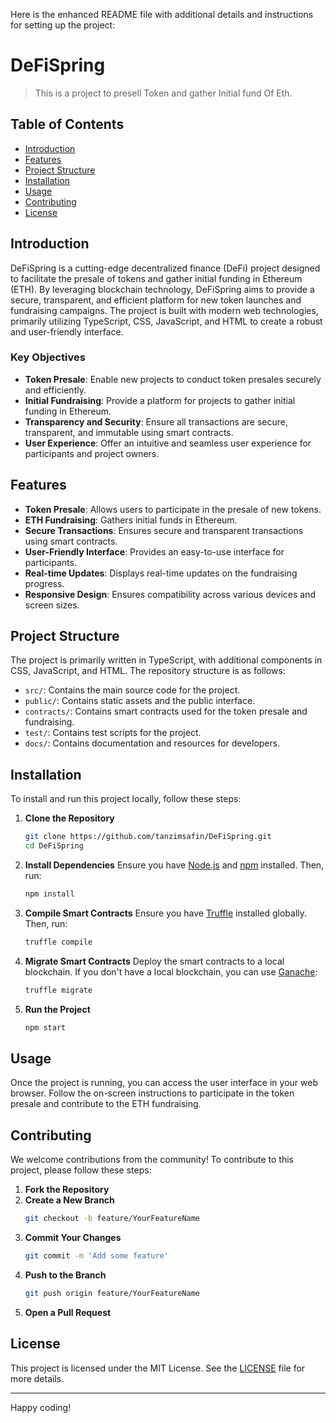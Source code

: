 Here is the enhanced README file with additional details and instructions for setting up the project:


# DeFiSpring

> This is a project to presell Token and gather Initial fund Of Eth.

## Table of Contents
- [Introduction](#introduction)
- [Features](#features)
- [Project Structure](#project-structure)
- [Installation](#installation)
- [Usage](#usage)
- [Contributing](#contributing)
- [License](#license)

## Introduction
DeFiSpring is a cutting-edge decentralized finance (DeFi) project designed to facilitate the presale of tokens and gather initial funding in Ethereum (ETH). By leveraging blockchain technology, DeFiSpring aims to provide a secure, transparent, and efficient platform for new token launches and fundraising campaigns. The project is built with modern web technologies, primarily utilizing TypeScript, CSS, JavaScript, and HTML to create a robust and user-friendly interface.

### Key Objectives
- **Token Presale**: Enable new projects to conduct token presales securely and efficiently.
- **Initial Fundraising**: Provide a platform for projects to gather initial funding in Ethereum.
- **Transparency and Security**: Ensure all transactions are secure, transparent, and immutable using smart contracts.
- **User Experience**: Offer an intuitive and seamless user experience for participants and project owners.

## Features
- **Token Presale**: Allows users to participate in the presale of new tokens.
- **ETH Fundraising**: Gathers initial funds in Ethereum.
- **Secure Transactions**: Ensures secure and transparent transactions using smart contracts.
- **User-Friendly Interface**: Provides an easy-to-use interface for participants.
- **Real-time Updates**: Displays real-time updates on the fundraising progress.
- **Responsive Design**: Ensures compatibility across various devices and screen sizes.

## Project Structure
The project is primarily written in TypeScript, with additional components in CSS, JavaScript, and HTML. The repository structure is as follows:

- `src/`: Contains the main source code for the project.
- `public/`: Contains static assets and the public interface.
- `contracts/`: Contains smart contracts used for the token presale and fundraising.
- `test/`: Contains test scripts for the project.
- `docs/`: Contains documentation and resources for developers.

## Installation
To install and run this project locally, follow these steps:

1. **Clone the Repository**
   ```bash
   git clone https://github.com/tanzimsafin/DeFiSpring.git
   cd DeFiSpring
   ```

2. **Install Dependencies**
   Ensure you have [Node.js](https://nodejs.org/) and [npm](https://www.npmjs.com/) installed. Then, run:
   ```bash
   npm install
   ```

3. **Compile Smart Contracts**
   Ensure you have [Truffle](https://www.trufflesuite.com/truffle) installed globally. Then, run:
   ```bash
   truffle compile
   ```

4. **Migrate Smart Contracts**
   Deploy the smart contracts to a local blockchain. If you don't have a local blockchain, you can use [Ganache](https://www.trufflesuite.com/ganache):
   ```bash
   truffle migrate
   ```

5. **Run the Project**
   ```bash
   npm start
   ```

## Usage
Once the project is running, you can access the user interface in your web browser. Follow the on-screen instructions to participate in the token presale and contribute to the ETH fundraising.

## Contributing
We welcome contributions from the community! To contribute to this project, please follow these steps:

1. **Fork the Repository**
2. **Create a New Branch**
   ```bash
   git checkout -b feature/YourFeatureName
   ```
3. **Commit Your Changes**
   ```bash
   git commit -m 'Add some feature'
   ```
4. **Push to the Branch**
   ```bash
   git push origin feature/YourFeatureName
   ```
5. **Open a Pull Request**

## License
This project is licensed under the MIT License. See the [LICENSE](LICENSE) file for more details.

---


Happy coding!
```
